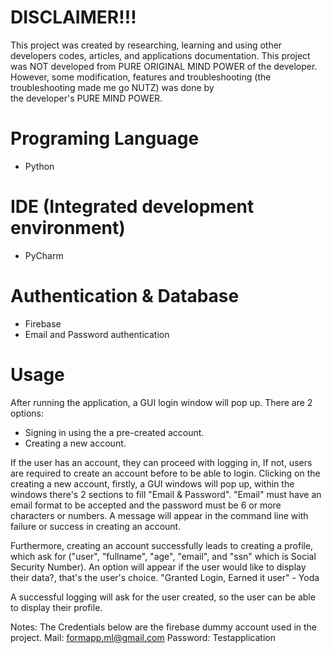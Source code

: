 

# DISCLAIMER!!!
This project was created by researching, learning and using other developers codes, articles, and applications documentation. This project was NOT developed
from PURE ORIGINAL MIND POWER of the developer. However, some modification, features and troubleshooting (the troubleshooting made me go NUTZ) was done by    
the developer's PURE MIND POWER.                                                                                                                             


# Programing Language
- Python

# IDE (Integrated development environment)
- PyCharm

# Authentication & Database
- Firebase
- Email and Password authentication

# Usage
After running the application, a GUI login window will pop up. There are 2 options:
- Signing in using the a pre-created account.
- Creating a new account.

If the user has an account, they can proceed with logging in, If not, users are required to create an account before to be able to login.
Clicking on the creating a new account, firstly, a GUI windows will pop up, within the windows there's 2 sections to fill "Email & Password".
"Email" must have an email format to be accepted and the password must be 6 or more characters or numbers. A message will appear in the command
line with failure or success in creating an account.

Furthermore, creating an account successfully leads to creating a profile, which ask for ("user", "fullname", "age", "email", and "ssn"
which is Social Security Number). An option will appear if the user would like to display their data?, that's the user's choice.
"Granted Login, Earned it user" - Yoda

A successful logging will ask for the user created, so the user can be able to display their profile.


Notes:
    The Credentials below are the firebase dummy account used in the project.
    Mail: formapp.ml@gmail.com
    Password: Testapplication
